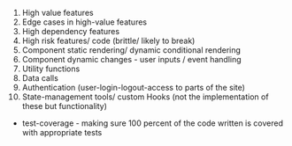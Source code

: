 1. High value features
2. Edge cases in high-value features
3. High dependency features
4. High risk features/ code (brittle/ likely to break)
5. Component static rendering/ dynamic conditional rendering
6. Component dynamic changes - user inputs / event handling
7. Utility functions
8. Data calls
9. Authentication (user-login-logout-access to parts of the site)
10. State-management tools/ custom Hooks (not the implementation of these but functionality)

- test-coverage - making sure 100 percent of the code written is covered with appropriate tests